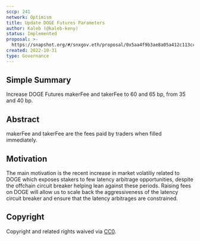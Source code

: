 ```yaml
---
sccp: 241
network: Optimism
title: Update DOGE Futures Parameters
author: Kaleb (@kaleb-keny)
status: Implemented
proposal: >-
  https://snapshot.org/#/snxgov.eth/proposal/0x5aa4f9b3ae8a05a412c113cc5021c2445c5dcef5d1e98cfd7d92e7c953eb663f
created: 2022-10-31
type: Governance
---
```


## Simple Summary

Increase DOGE Futures makerFee and takerFee to 60 and 65 bp, from 35 and 40 bp.

## Abstract

makerFee and takerFee are the fees paid by traders when filled immediately.

## Motivation

The main motivation is the recent increase in market volatiliy related to DOGE which exposes stakers to few latency arbitrage opportunities, despite the offchain circuit breaker helping lean against these periods. Raising fees on DOGE will allow us to scale back the aggressiveness of the latency circuit breaker and ensure that the latency arbitrages are constrained.

## Copyright
Copyright and related rights waived via [CC0](https://creativecommons.org/publicdomain/zero/1.0/).